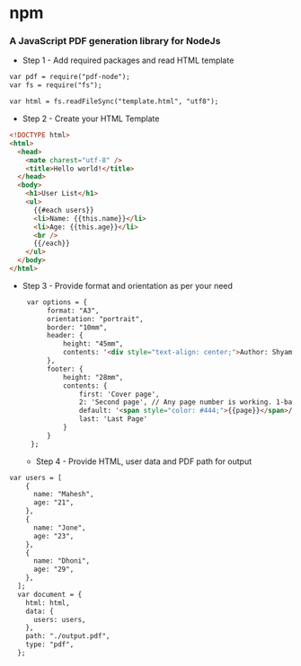 # npm
### A JavaScript PDF generation library for NodeJs

- Step 1 - Add required packages and read HTML template
```html
var pdf = require("pdf-node");
var fs = require("fs");

var html = fs.readFileSync("template.html", "utf8");
```
- Step 2 - Create your HTML Template
```html
<!DOCTYPE html>
<html>
  <head>
    <mate charest="utf-8" />
    <title>Hello world!</title>
  </head>
  <body>
    <h1>User List</h1>
    <ul>
      {{#each users}}
      <li>Name: {{this.name}}</li>
      <li>Age: {{this.age}}</li>
      <br />
      {{/each}}
    </ul>
  </body>
</html>
```

- Step 3 - Provide format and orientation as per your need
  ```html
   var options = {
        format: "A3",
        orientation: "portrait",
        border: "10mm",
        header: {
            height: "45mm",
            contents: '<div style="text-align: center;">Author: Shyam Hajare</div>'
        },
        footer: {
            height: "28mm",
            contents: {
                first: 'Cover page',
                2: 'Second page', // Any page number is working. 1-based index
                default: '<span style="color: #444;">{{page}}</span>/<span>{{pages}}</span>', // fallback value
                last: 'Last Page'
            }
        }
    };
  ```

  - Step 4 - Provide HTML, user data and PDF path for output
```html
var users = [
    {
      name: "Mahesh",
      age: "21",
    },
    {
      name: "Jone",
      age: "23",
    },
    {
      name: "Dhoni",
      age: "29",
    },
  ];
  var document = {
    html: html,
    data: {
      users: users,
    },
    path: "./output.pdf",
    type: "pdf",
  };
```
